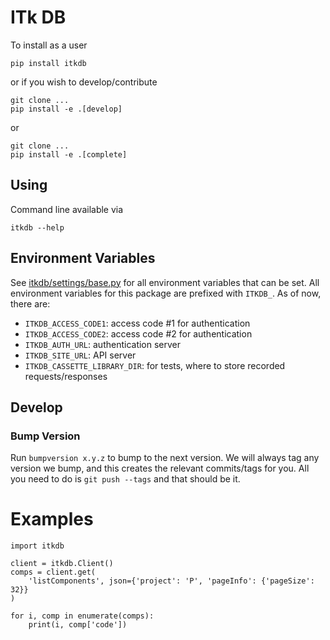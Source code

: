 # ITk DB

To install as a user

```
pip install itkdb
```

or if you wish to develop/contribute

```
git clone ...
pip install -e .[develop]
```

or

```
git clone ...
pip install -e .[complete]
```

## Using

Command line available via

```
itkdb --help
```

## Environment Variables

See [itkdb/settings/base.py](src/itkdb/settings/base.py) for all environment variables that can be set. All environment variables for this package are prefixed with `ITKDB_`. As of now, there are:

* `ITKDB_ACCESS_CODE1`: access code #1 for authentication
* `ITKDB_ACCESS_CODE2`: access code #2 for authentication
* `ITKDB_AUTH_URL`: authentication server
* `ITKDB_SITE_URL`: API server
* `ITKDB_CASSETTE_LIBRARY_DIR`: for tests, where to store recorded requests/responses

## Develop

### Bump Version

Run `bumpversion x.y.z` to bump to the next version. We will always tag any version we bump, and this creates the relevant commits/tags for you. All you need to do is `git push --tags` and that should be it.

# Examples

```
import itkdb

client = itkdb.Client()
comps = client.get(
    'listComponents', json={'project': 'P', 'pageInfo': {'pageSize': 32}}
)

for i, comp in enumerate(comps):
    print(i, comp['code'])
```
